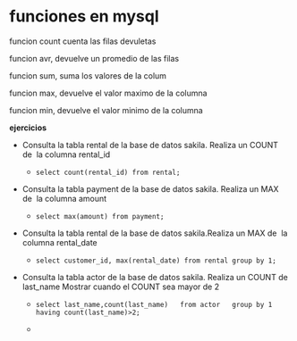 # funciones en mysql

funcion count cuenta las filas devuletas

funcion avr, devuelve un promedio de las filas

funcion sum, suma los valores de la colum

funcion max, devuelve el valor maximo de la columna

funcion min, devuelve el valor minimo de la columna

**ejercicios**

- Consulta la tabla rental de la base de datos sakila. Realiza un COUNT de  la columna rental_id
  
  - `select count(rental_id) from rental;`

- Consulta la tabla payment de la base de datos sakila. Realiza un MAX de  la columna amount
  
  - `select max(amount) from payment;`

- Consulta la tabla rental de la base de datos sakila.Realiza un MAX de  la columna rental_date
  
  - `select customer_id, max(rental_date) from rental group by 1;`

- Consulta la tabla actor de la base de datos sakila. Realiza un COUNT de  last_name Mostrar cuando el COUNT sea mayor de 2
  
  - `select last_name,count(last_name)  
    from actor  
    group by 1  
    having count(last_name)>2;`
  
  - 
